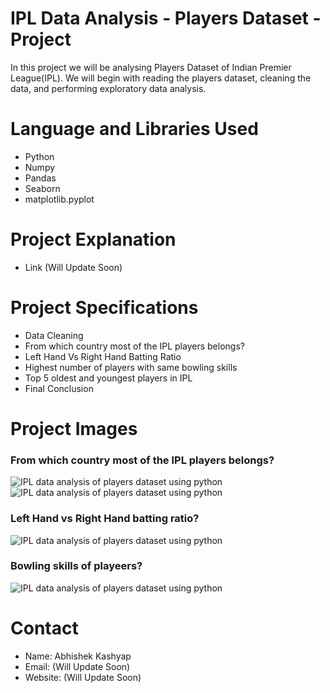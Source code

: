 # IPL Data Analysis - Players Dataset - Project
In this project we will be analysing Players Dataset of Indian Premier League(IPL). We will begin with reading the players dataset, cleaning the data, and performing exploratory data analysis.

# Language and Libraries Used
- Python
- Numpy
- Pandas
- Seaborn
- matplotlib.pyplot

# Project Explanation
- Link (Will Update Soon)

# Project Specifications
- Data Cleaning
- From which country most of the IPL players belongs?
- Left Hand Vs Right Hand Batting Ratio
- Highest number of players with same bowling skills
- Top 5 oldest and youngest players in IPL
- Final Conclusion

# Project Images

### From which country most of the IPL players belongs?
<img src="https://1.bp.blogspot.com/-08thrKegY8c/YLJUDP9IgYI/AAAAAAAAENs/L84HLmatMas45v9E8HZZauVK9boXsc22gCLcBGAsYHQ/w640-h584/Number%2Bof%2Bplayers%2Bfrom%2Beach%2Bcountry%2Bin%2BIPL%2Bincluding%2BIndia%2B-%2BBharat.png" alt="IPL data analysis of players dataset using python">

<img src="https://1.bp.blogspot.com/-FeT_N_5Igws/YLJUELSlVHI/AAAAAAAAEN0/0Mu0-v37_HYlhpwcnQkKFJb5A8xIa0GVgCLcBGAsYHQ/w640-h516/Number%2Bof%2Bplayers%2Bfrom%2Beach%2Bcountry%2Bin%2BIPL.png" alt="IPL data analysis of players dataset using python">

### Left Hand vs Right Hand batting ratio?
<img src="https://1.bp.blogspot.com/-Kcov2RPuUGY/YLJUDIKg_PI/AAAAAAAAENw/Uy4ZSePFRcEJp0Xl75DzBDG6miZ_RlJNACLcBGAsYHQ/w640-h600/Batting%2Bhand%2Bof%2Bplayeers.png" alt="IPL data analysis of players dataset using python">

### Bowling skills of playeers?
<img src="https://1.bp.blogspot.com/-gXjNc6CezTA/YLJUDPa-bQI/AAAAAAAAENo/OQZCtzHke24ucqEguFf00z77MDkfRQl1QCLcBGAsYHQ/w640-h352/Different%2Btypes%2Bof%2Bbowling%2Bskills%2Bof%2Bplayers.png" alt="IPL data analysis of players dataset using python">

# Contact
- Name: Abhishek Kashyap
- Email: (Will Update Soon)
- Website: (Will Update Soon)
